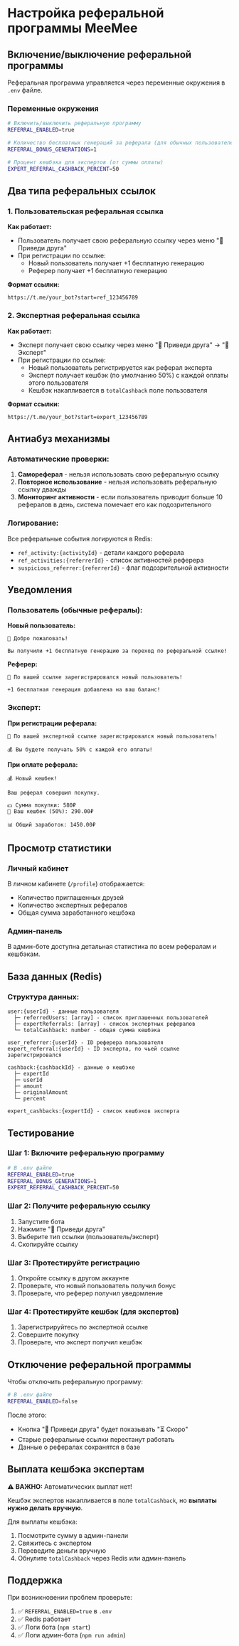 # Настройка реферальной программы MeeMee

## Включение/выключение реферальной программы

Реферальная программа управляется через переменные окружения в `.env` файле.

### Переменные окружения

```bash
# Включить/выключить реферальную программу
REFERRAL_ENABLED=true

# Количество бесплатных генераций за реферала (для обычных пользователей)
REFERRAL_BONUS_GENERATIONS=1

# Процент кешбэка для экспертов (от суммы оплаты)
EXPERT_REFERRAL_CASHBACK_PERCENT=50
```

## Два типа реферальных ссылок

### 1. Пользовательская реферальная ссылка

**Как работает:**
- Пользователь получает свою реферальную ссылку через меню "🎁 Приведи друга"
- При регистрации по ссылке:
  - Новый пользователь получает +1 бесплатную генерацию
  - Реферер получает +1 бесплатную генерацию

**Формат ссылки:**
```
https://t.me/your_bot?start=ref_123456789
```

### 2. Экспертная реферальная ссылка

**Как работает:**
- Эксперт получает свою ссылку через меню "🎁 Приведи друга" → "💼 Эксперт"
- При регистрации по ссылке:
  - Новый пользователь регистрируется как реферал эксперта
  - Эксперт получает кешбэк (по умолчанию 50%) с каждой оплаты этого пользователя
  - Кешбэк накапливается в `totalCashback` поле пользователя

**Формат ссылки:**
```
https://t.me/your_bot?start=expert_123456789
```

## Антиабуз механизмы

### Автоматические проверки:

1. **Самореферал** - нельзя использовать свою реферальную ссылку
2. **Повторное использование** - нельзя использовать реферальную ссылку дважды
3. **Мониторинг активности** - если пользователь приводит больше 10 рефералов в день, система помечает его как подозрительного

### Логирование:

Все реферальные события логируются в Redis:
- `ref_activity:{activityId}` - детали каждого реферала
- `ref_activities:{referrerId}` - список активностей реферера
- `suspicious_referrer:{referrerId}` - флаг подозрительной активности

## Уведомления

### Пользователь (обычные рефералы):

**Новый пользователь:**
```
🎉 Добро пожаловать!

Вы получили +1 бесплатную генерацию за переход по реферальной ссылке!
```

**Реферер:**
```
🎉 По вашей ссылке зарегистрировался новый пользователь!

+1 бесплатная генерация добавлена на ваш баланс!
```

### Эксперт:

**При регистрации реферала:**
```
💼 По вашей экспертной ссылке зарегистрировался новый пользователь!

💰 Вы будете получать 50% с каждой его оплаты!
```

**При оплате реферала:**
```
💰 Новый кешбек!

Ваш реферал совершил покупку.

💵 Сумма покупки: 580₽
🎁 Ваш кешбек (50%): 290.00₽

📊 Общий заработок: 1450.00₽
```

## Просмотр статистики

### Личный кабинет

В личном кабинете (`/profile`) отображается:
- Количество приглашенных друзей
- Количество экспертных рефералов
- Общая сумма заработанного кешбэка

### Админ-панель

В админ-боте доступна детальная статистика по всем рефералам и кешбэкам.

## База данных (Redis)

### Структура данных:

```
user:{userId} - данные пользователя
  ├─ referredUsers: [array] - список приглашенных пользователей
  ├─ expertReferrals: [array] - список экспертных рефералов
  └─ totalCashback: number - общая сумма кешбэка

user_referrer:{userId} - ID реферера пользователя
expert_referral:{userId} - ID эксперта, по чьей ссылке зарегистрировался

cashback:{cashbackId} - данные о кешбэке
  ├─ expertId
  ├─ userId
  ├─ amount
  ├─ originalAmount
  └─ percent

expert_cashbacks:{expertId} - список кешбэков эксперта
```

## Тестирование

### Шаг 1: Включите реферальную программу
```bash
# В .env файле
REFERRAL_ENABLED=true
REFERRAL_BONUS_GENERATIONS=1
EXPERT_REFERRAL_CASHBACK_PERCENT=50
```

### Шаг 2: Получите реферальную ссылку
1. Запустите бота
2. Нажмите "🎁 Приведи друга"
3. Выберите тип ссылки (пользователь/эксперт)
4. Скопируйте ссылку

### Шаг 3: Протестируйте регистрацию
1. Откройте ссылку в другом аккаунте
2. Проверьте, что новый пользователь получил бонус
3. Проверьте, что реферер получил уведомление

### Шаг 4: Протестируйте кешбэк (для экспертов)
1. Зарегистрируйтесь по экспертной ссылке
2. Совершите покупку
3. Проверьте, что эксперт получил кешбэк

## Отключение реферальной программы

Чтобы отключить реферальную программу:

```bash
# В .env файле
REFERRAL_ENABLED=false
```

После этого:
- Кнопка "🎁 Приведи друга" будет показывать "⏳ Скоро"
- Старые реферальные ссылки перестанут работать
- Данные о рефералах сохранятся в базе

## Выплата кешбэка экспертам

⚠️ **ВАЖНО:** Автоматических выплат нет!

Кешбэк экспертов накапливается в поле `totalCashback`, но **выплаты нужно делать вручную**.

Для выплаты кешбэка:
1. Посмотрите сумму в админ-панели
2. Свяжитесь с экспертом
3. Переведите деньги вручную
4. Обнулите `totalCashback` через Redis или админ-панель

## Поддержка

При возникновении проблем проверьте:
1. ✅ `REFERRAL_ENABLED=true` в `.env`
2. ✅ Redis работает
3. ✅ Логи бота (`npm start`)
4. ✅ Логи админ-бота (`npm run admin`)
